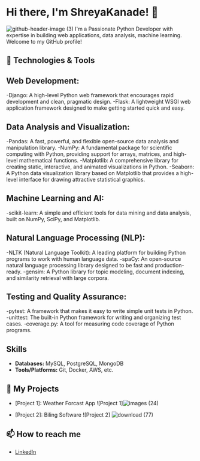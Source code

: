 # Hi there, I'm ShreyaKanade! 👋
![github-header-image (3)](https://github.com/shreyakanade/Python/assets/145263277/1cc84463-ac85-4b7a-8055-43819cec3faf)
I'm a Passionate Python Developer with expertise in building  web applications, data analysis, machine learning. Welcome to my GitHub profile!


## 🔧 Technologies & Tools

## Web Development:
-Django: A high-level Python web framework that encourages rapid development and clean, pragmatic design.
-Flask: A lightweight WSGI web application framework designed to make getting started quick and easy.

## Data Analysis and Visualization:
-Pandas: A fast, powerful, and flexible open-source data analysis and manipulation library.
-NumPy: A fundamental package for scientific computing with Python, providing support for arrays, matrices, and high-level mathematical functions.
-Matplotlib: A comprehensive library for creating static, interactive, and animated visualizations in Python.
-Seaborn: A Python data visualization library based on Matplotlib that provides a high-level interface for drawing attractive statistical graphics.

## Machine Learning and AI:
-scikit-learn: A simple and efficient tools for data mining and data analysis, built on NumPy, SciPy, and Matplotlib.

## Natural Language Processing (NLP):
-NLTK (Natural Language Toolkit): A leading platform for building Python programs to work with human language data.
-spaCy: An open-source natural language processing library designed to be fast and production-ready.
-gensim: A Python library for topic modeling, document indexing, and similarity retrieval with large corpora.
## Testing and Quality Assurance:
-pytest: A framework that makes it easy to write simple unit tests in Python.
-unittest: The built-in Python framework for writing and organizing test cases.
-coverage.py: A tool for measuring code coverage of Python programs.

## Skills
- **Databases:** MySQL, PostgreSQL, MongoDB
- **Tools/Platforms:** Git, Docker, AWS, etc.
  
## 💼 My Projects

- [Project 1]: Weather Forcast App
  ![Project 1]![images (24)](https://github.com/shreyakanade/Python/assets/145263277/03fc3de7-0121-4a65-b3d2-0aa612456260)


- [Project 2]: Biling Software
  ![Project 2] ![download (77)](https://github.com/shreyakanade/Python/assets/145263277/4bdde42c-765d-456f-8af0-11fc8f72fdb5)


## 📫 How to reach me

- [LinkedIn](https://www.linkedin.com/in/shreya-kanade-99666b229)






